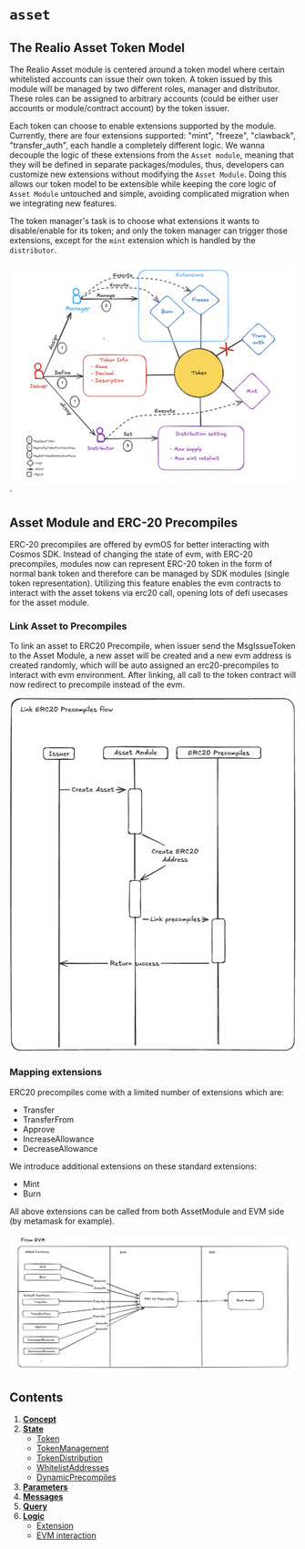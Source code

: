 <!--
order: 0
title: Asset Overview
parent:
  title: "asset"
-->

# `asset`

## The Realio Asset Token Model

The Realio Asset module is centered around a token model where certain whitelisted accounts can issue their own token. A token issued by this module will be managed by two different roles, manager and distributor. These roles can be assigned to arbitrary accounts (could be either user accounts or module/contract account) by the token issuer.

Each token can choose to enable extensions supported by the module. Currently, there are four extensions supported: "mint", "freeze", "clawback", "transfer_auth", each handle a completely different logic. We wanna decouple the logic of these extensions from the `Asset module`, meaning that they will be defined in separate packages/modules, thus, developers can customize new extensions without modifying the `Asset Module`. Doing this allows our token model to be extensible while keeping the core logic of `Asset Module` untouched and simple, avoiding complicated migration when we integrating new features.

The token manager's task is to choose what extensions it wants to disable/enable for its token; and only the token manager can trigger those extensions, except for the `mint` extension which is handled by the `distributor`.

![asset_module](imgs/asset_module.png)`

## Asset Module and ERC-20 Precompiles

ERC-20 precompiles are offered by evmOS for better interacting with Cosmos SDK. Instead of changing the state of evm, with ERC-20 precompiles, modules now can represent ERC-20 token in the form of normal bank token and therefore can be managed by SDK modules (single token representation). Utilizing this feature enables the evm contracts to interact with the asset tokens via erc20 call, opening lots of defi usecases for the asset module.

### Link Asset to Precompiles

To link an asset to ERC20 Precompile, when issuer send the MsgIssueToken to the Asset Module, a new asset will be created and a new evm address is created randomly, which will be auto assigned an erc20-precompiles to interact with evm environment. After linking, all call to the token contract will now redirect to precompile instead of the evm.

![asset_precompiles](imgs/linking_precompiles.png)

### Mapping extensions

ERC20 precompiles come with a limited number of extensions which are:

- Transfer
- TransferFrom
- Approve
- IncreaseAllowance
- DecreaseAllowance

We introduce additional extensions on these standard extensions:

- Mint
- Burn

All above extensions can be called from both AssetModule and EVM side (by metamask for example).

![asset_evm](imgs/asset_evm.png)

## Contents

1. **[Concept](01_concepts.md)**
2. **[State](02_state.md)**
   - [Token](02_state.md#token)
   - [TokenManagement](02_state.md#tokenmanagement)
   - [TokenDistribution](02_state.md#tokendistribution)
   - [WhitelistAddresses](02_state.md#whitelistaddresses)
   - [DynamicPrecompiles](02_state.md#dynamicprecompiles)
3. **[Parameters](03_params.md)**
4. **[Messages](04_msgs.md)**
5. **[Query](05_query.md)**
6. **[Logic](06_logic.md)**
   - [Extension](06_logic.md#extension)
   - [EVM interaction](06_logic.md#evm-interaction)
